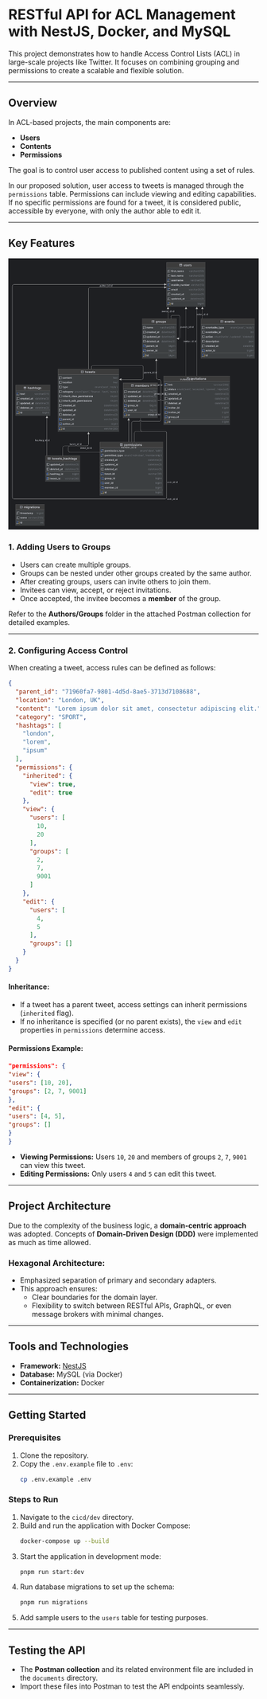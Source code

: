 # RESTful API for ACL Management with NestJS, Docker, and MySQL

This project demonstrates how to handle Access Control Lists (ACL) in large-scale projects like Twitter. It focuses on
combining grouping and permissions to create a scalable and flexible solution.

---

## Overview

In ACL-based projects, the main components are:

- **Users**
- **Contents**
- **Permissions**

The goal is to control user access to published content using a set of rules.

In our proposed solution, user access to tweets is managed through the `permissions` table. Permissions can include
viewing and editing capabilities. If no specific permissions are found for a tweet, it is considered public, accessible
by everyone, with only the author able to edit it.

---

## Key Features

![ERD](documents/erd.png)

### 1. Adding Users to Groups

- Users can create multiple groups.
- Groups can be nested under other groups created by the same author.
- After creating groups, users can invite others to join them.
- Invitees can view, accept, or reject invitations.
- Once accepted, the invitee becomes a **member** of the group.

Refer to the **Authors/Groups** folder in the attached Postman collection for detailed examples.

---

### 2. Configuring Access Control

When creating a tweet, access rules can be defined as follows:

```json
{
  "parent_id": "71960fa7-9801-4d5d-8ae5-3713d7108688",
  "location": "London, UK",
  "content": "Lorem ipsum dolor sit amet, consectetur adipiscing elit.",
  "category": "SPORT",
  "hashtags": [
    "london",
    "lorem",
    "ipsum"
  ],
  "permissions": {
    "inherited": {
      "view": true,
      "edit": true
    },
    "view": {
      "users": [
        10,
        20
      ],
      "groups": [
        2,
        7,
        9001
      ]
    },
    "edit": {
      "users": [
        4,
        5
      ],
      "groups": []
    }
  }
}
```

#### Inheritance:

- If a tweet has a parent tweet, access settings can inherit permissions (`inherited` flag).
- If no inheritance is specified (or no parent exists), the `view` and `edit` properties in `permissions` determine
  access.

#### Permissions Example:

```json
"permissions": {
"view": {
"users": [10, 20],
"groups": [2, 7, 9001]
},
"edit": {
"users": [4, 5],
"groups": []
}
}
```

- **Viewing Permissions:** Users `10`, `20` and members of groups `2`, `7`, `9001` can view this tweet.
- **Editing Permissions:** Only users `4` and `5` can edit this tweet.

---

## Project Architecture

Due to the complexity of the business logic, a **domain-centric approach** was adopted. Concepts of **Domain-Driven
Design (DDD)** were implemented as much as time allowed.

### Hexagonal Architecture:

- Emphasized separation of primary and secondary adapters.
- This approach ensures:
    - Clear boundaries for the domain layer.
    - Flexibility to switch between RESTful APIs, GraphQL, or even message brokers with minimal changes.

---

## Tools and Technologies

- **Framework:** [NestJS](https://nestjs.com/)
- **Database:** MySQL (via Docker)
- **Containerization:** Docker

---

## Getting Started

### Prerequisites

1. Clone the repository.
2. Copy the `.env.example` file to `.env`:
   ```bash
   cp .env.example .env
   ```

### Steps to Run

1. Navigate to the `cicd/dev` directory.
2. Build and run the application with Docker Compose:
   ```bash
   docker-compose up --build
   ```
3. Start the application in development mode:
   ```bash
   pnpm run start:dev
   ```
4. Run database migrations to set up the schema:
   ```bash
   pnpm run migrations
   ```
5. Add sample users to the `users` table for testing purposes.

---

## Testing the API

- The **Postman collection** and its related environment file are included in the `documents` directory.
- Import these files into Postman to test the API endpoints seamlessly.